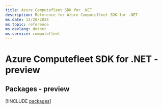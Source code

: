 ```yaml
---
title: Azure Computefleet SDK for .NET
description: Reference for Azure Computefleet SDK for .NET
ms.date: 12/20/2024
ms.topic: reference
ms.devlang: dotnet
ms.service: computefleet
---
```

# Azure Computefleet SDK for .NET - preview
## Packages - preview
[!INCLUDE [packages](computefleet-index.md)]